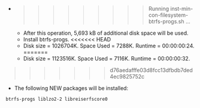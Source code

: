 * >>>>>>>>> Running inst-min-con-filesystem-btrfs-progs.sh ...
  * After this operation, 5,693 kB of additional disk space will be used.
  * Install btrfs-progs.
<<<<<<< HEAD
  * Disk size = 1026704K. Space Used = 7288K. Runtime = 00:00:00:24.
=======
  * Disk size = 1123516K. Space Used = 7116K. Runtime = 00:00:00:32.
>>>>>>> d76aedafffe03d8fcc13dfbdb7ded4ec9825752c
  * The following NEW packages will be installed:
  ```bash
btrfs-progs liblzo2-2 libreiserfscore0
  ```

